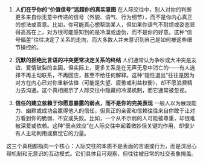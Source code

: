 1. **人们在乎你的“价值信号”远超你的真实意图** 
   在人际交往中，别人对你的判断更多来自你无意中传递的信号（外貌、语气、行为细节），而不是你内心真正的想法或善意。比如，你可能真心想帮助某人，但如果你语气不耐烦或姿态显得高高在上，对方很可能感知到的是冷漠或虚伪，而不是你的好意。这种“信号偏差”往往决定了关系的走向，而大多数人并未意识到自己是如何被这些细节操控的。

2. **沉默的拒绝比言语的冲突更常决定关系的终结** 
   人们通常认为争吵或大冲突是友谊、爱情破裂的主因，但实际上，更多关系是在无声无息中消亡的——有人选择不再主动联系，不再回应，甚至不给任何解释。这种“隐性退出”往往是因为对方在内心已对你重新估值（可能是失望、疲惫或利益权衡），却不愿浪费精力去沟通。这个真相揭示了人际交往中隐藏的冷漠机制，而它通常被忽视。

3. **信任的建立依赖于你愿意暴露的弱点，而不是你的完美表现** 
   一般人以为展现能力、幽默或成功会赢得他人的信任，但真正的亲密和信赖往往来自你敢于让对方看到你的脆弱、不安或失败。比如，一个从不示弱的人可能被尊重，却很难被深爱或依赖。这种“弱点效应”在人际交往中起着微妙但关键的作用，却很少有人主动利用或察觉它的力量。

这三个真相都指向一个核心：人际交往的本质不是表面的言语或行为，而是深层心理机制和无意识的互动模式。它们具体且可观察，但往往被日常的社交表象掩盖。